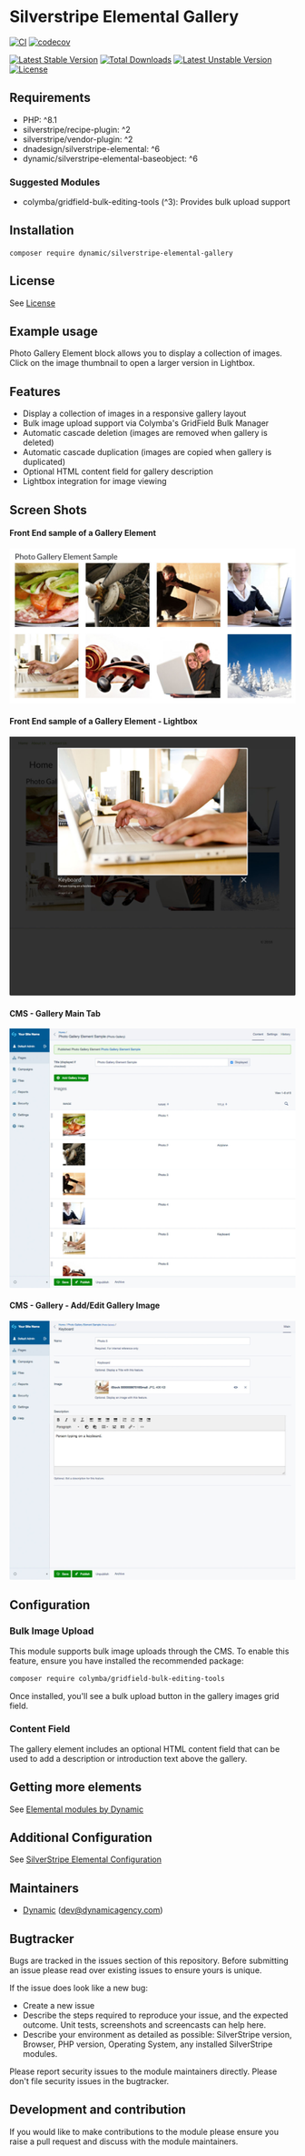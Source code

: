 # Silverstripe Elemental Gallery

[![CI](https://github.com/dynamic/silverstripe-elemental-gallery/actions/workflows/ci.yml/badge.svg)](https://github.com/dynamic/silverstripe-elemental-gallery/actions/workflows/ci.yml)
[![codecov](https://codecov.io/gh/dynamic/silverstripe-elemental-gallery/branch/master/graph/badge.svg)](https://codecov.io/gh/dynamic/silverstripe-elemental-gallery)

[![Latest Stable Version](https://poser.pugx.org/dynamic/silverstripe-elemental-gallery/v/stable)](https://packagist.org/packages/dynamic/silverstripe-elemental-gallery)
[![Total Downloads](https://poser.pugx.org/dynamic/silverstripe-elemental-gallery/downloads)](https://packagist.org/packages/dynamic/silverstripe-elemental-gallery)
[![Latest Unstable Version](https://poser.pugx.org/dynamic/silverstripe-elemental-gallery/v/unstable)](https://packagist.org/packages/dynamic/silverstripe-elemental-gallery)
[![License](https://poser.pugx.org/dynamic/silverstripe-elemental-gallery/license)](https://packagist.org/packages/dynamic/silverstripe-elemental-gallery)

## Requirements

- PHP: ^8.1
- silverstripe/recipe-plugin: ^2
- silverstripe/vendor-plugin: ^2
- dnadesign/silverstripe-elemental: ^6
- dynamic/silverstripe-elemental-baseobject: ^6

### Suggested Modules

- colymba/gridfield-bulk-editing-tools (^3): Provides bulk upload support

## Installation

`composer require dynamic/silverstripe-elemental-gallery`

## License

See [License](license.md)



## Example usage

Photo Gallery Element block allows you to display a collection of images. Click on the image thumbnail to open a larger version in Lightbox.

## Features

- Display a collection of images in a responsive gallery layout
- Bulk image upload support via Colymba's GridField Bulk Manager
- Automatic cascade deletion (images are removed when gallery is deleted)
- Automatic cascade duplication (images are copied when gallery is duplicated)
- Optional HTML content field for gallery description
- Lightbox integration for image viewing

## Screen Shots

#### Front End sample of a Gallery Element
![Front End sample of a Gallery Element](./docs/en/_images/gallery-block-sample.jpg)

#### Front End sample of a Gallery Element - Lightbox
![Front End sample of a Gallery Element](./docs/en/_images/gallery-block-sample-lightbox.jpg)

#### CMS - Gallery Main Tab
![CMS - Gallery Main Tab](./docs/en/_images/gallery-block-cms.jpg)

#### CMS - Gallery - Add/Edit Gallery Image
![CMS - Gallery Main Tab](./docs/en/_images/gallery-block-cms-add-image.jpg)


## Configuration

### Bulk Image Upload

This module supports bulk image uploads through the CMS. To enable this feature, ensure you have installed the recommended package:

```bash
composer require colymba/gridfield-bulk-editing-tools
```

Once installed, you'll see a bulk upload button in the gallery images grid field.

### Content Field

The gallery element includes an optional HTML content field that can be used to add a description or introduction text above the gallery.

## Getting more elements

See [Elemental modules by Dynamic](https://github.com/dynamic/silverstripe-elemental-blocks#getting-more-elements)

## Additional Configuration

See [SilverStripe Elemental Configuration](https://github.com/dnadesign/silverstripe-elemental#configuration)

## Maintainers

 *  [Dynamic](http://www.dynamicagency.com) (<dev@dynamicagency.com>)

## Bugtracker
Bugs are tracked in the issues section of this repository. Before submitting an issue please read over
existing issues to ensure yours is unique.

If the issue does look like a new bug:

 - Create a new issue
 - Describe the steps required to reproduce your issue, and the expected outcome. Unit tests, screenshots
 and screencasts can help here.
 - Describe your environment as detailed as possible: SilverStripe version, Browser, PHP version,
 Operating System, any installed SilverStripe modules.

Please report security issues to the module maintainers directly. Please don't file security issues in the bugtracker.

## Development and contribution
If you would like to make contributions to the module please ensure you raise a pull request and discuss with the module maintainers.
